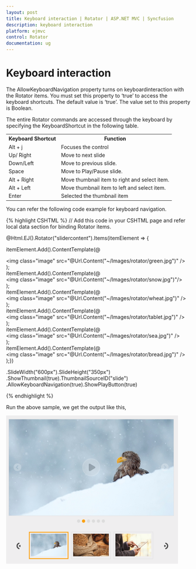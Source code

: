 ```yaml
---
layout: post
title: Keyboard interaction | Rotator | ASP.NET MVC | Syncfusion
description: keyboard interaction
platform: ejmvc
control: Rotator
documentation: ug
---
```


# Keyboard interaction

The AllowKeyboardNavigation property turns on keyboardinteraction with the Rotator items. You must set this property to ‘true’ to access the keyboard shortcuts. The default value is ‘true’. The value set to this property is Boolean.

The entire Rotator commands are accessed through the keyboard by specifying the KeyboardShortcut in the following table.

<table>
<tr>
<th>
Keyboard Shortcut</th><th>
Function</th></tr>
<tr>
<td>
Alt + j</td><td>
Focuses the control</td></tr>
<tr>
<td>
Up/ Right</td><td>
Move to next slide</td></tr>
<tr>
<td>
Down/Left</td><td>
Move to previous slide.</td></tr>
<tr>
<td>
Space</td><td>
Move to Play/Pause slide.</td></tr>
<tr>
<td>
Alt + Right</td><td>
Move thumbnail item to right and select item.</td></tr>
<tr>
<td>
Alt + Left</td><td>
Move thumbnail item to left and select item.</td></tr>
<tr>
<td>
Enter</td><td>
Selected the thumbnail item</td></tr>
</table>

You can refer the following code example for keyboard navigation.

{% highlight CSHTML %}
// Add this code in your CSHTML page and refer local data section for binding Rotator items.
<ul id="slide" style="display: none">    
	<li> <img src="@Url.Content("~/Images/rotator/green.jpg")" title="Green" /> </li>    
	<li> <img src="@Url.Content("~/Images/rotator/snow.jpg")" title="Snow" /> </li>    
	<li> <img src="@Url.Content("~/Images/rotator/wheat.jpg")" title="Wheat" /> </li>    
	<li> <img src="@Url.Content("~/Images/rotator/tablet.jpg")" title="Tablet" /> </li>    
	<li>        <img src="@Url.Content("~/Images/rotator/sea.jpg")" title="Sea" /></li>    
	<li>        <img src="@Url.Content("~/Images/rotator/bread.jpg")" title="Bread" /></li>
</ul>

@Html.EJ().Rotator("slidercontent").Items(itemElement =>  { 

itemElement.Add().ContentTemplate(@<div> <img class="image" src="@Url.Content("~/Images/rotator/green.jpg")" /> </div>);                           
itemElement.Add().ContentTemplate(@<div> <img class="image" src="@Url.Content("~/Images/rotator/snow.jpg")"/>  </div>);                           
itemElement.Add().ContentTemplate(@<div> <img class="image" src="@Url.Content("~/Images/rotator/wheat.jpg")" />  </div>);                           
itemElement.Add().ContentTemplate(@<div> <img class="image" src="@Url.Content("~/Images/rotator/tablet.jpg")" /> </div>);                           
itemElement.Add().ContentTemplate(@<div> <img class="image" src="@Url.Content("~/Images/rotator/sea.jpg")" /> </div>);                           
itemElement.Add().ContentTemplate(@<div> <img class="image" src="@Url.Content("~/Images/rotator/bread.jpg")" /> </div>);})

.SlideWidth("600px").SlideHeight("350px")
.ShowThumbnail(true).ThumbnailSourceID("slide")
.AllowKeyboardNavigation(true).ShowPlayButton(true)  



<script type="text/JavaScript"> 
   
	$(function () 
	{   
	 
	//Control focus key      

	$(document).on("keydown", function (e) 
	{   

		if (e.altKey && e.keyCode === 74) 

		{ 

			// j- key code.         
			
			$("#slidercontent")[0].focus();    
			
		}        
		
	});    
	});

</script>

{% endhighlight %}

Run the above sample, we get the output like this,

![](Keyboard-interaction_images/Keyboard-interaction_img1.png)
